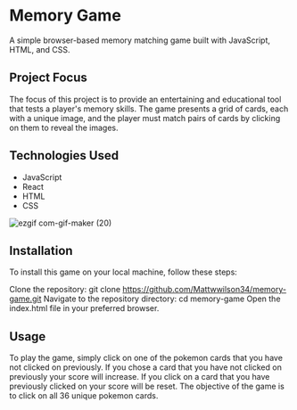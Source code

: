 # Memory Game
A simple browser-based memory matching game built with JavaScript, HTML, and CSS.

## Project Focus
The focus of this project is to provide an entertaining and educational tool that tests a player's memory skills. The game presents a grid of cards, each with a unique image, and the player must match pairs of cards by clicking on them to reveal the images.

## Technologies Used
- JavaScript
- React
- HTML
- CSS

![ezgif com-gif-maker (20)](https://user-images.githubusercontent.com/49503056/215553191-8480daf9-f729-4a8c-924c-92a92a36309f.gif)

## Installation
To install this game on your local machine, follow these steps:

Clone the repository: git clone https://github.com/Mattwwilson34/memory-game.git
Navigate to the repository directory: cd memory-game
Open the index.html file in your preferred browser.

## Usage
To play the game, simply click on one of the pokemon cards that you have not clicked on previously. If you chose a card that you have not clicked on previously your score will increase. If you click on a card that you have previously clicked on your score will be reset. The objective of the game is to click on all 36 unique pokemon cards.




